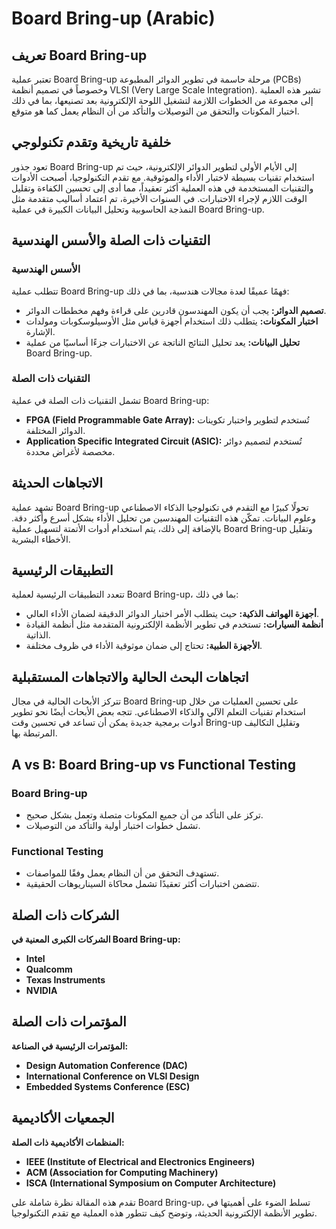 # Board Bring-up (Arabic)

## تعريف Board Bring-up

تعتبر عملية Board Bring-up مرحلة حاسمة في تطوير الدوائر المطبوعة (PCBs) وخصوصاً في تصميم أنظمة VLSI (Very Large Scale Integration). تشير هذه العملية إلى مجموعة من الخطوات اللازمة لتشغيل اللوحة الإلكترونية بعد تصنيعها، بما في ذلك اختبار المكونات والتحقق من التوصيلات والتأكد من أن النظام يعمل كما هو متوقع.

## خلفية تاريخية وتقدم تكنولوجي

تعود جذور Board Bring-up إلى الأيام الأولى لتطوير الدوائر الإلكترونية، حيث تم استخدام تقنيات بسيطة لاختبار الأداء والموثوقية. مع تقدم التكنولوجيا، أصبحت الأدوات والتقنيات المستخدمة في هذه العملية أكثر تعقيداً، مما أدى إلى تحسين الكفاءة وتقليل الوقت اللازم لإجراء الاختبارات. في السنوات الأخيرة، تم اعتماد أساليب متقدمة مثل النمذجة الحاسوبية وتحليل البيانات الكبيرة في عملية Board Bring-up.

## التقنيات ذات الصلة والأسس الهندسية

### الأسس الهندسية

تتطلب عملية Board Bring-up فهمًا عميقًا لعدة مجالات هندسية، بما في ذلك:

- **تصميم الدوائر:** يجب أن يكون المهندسون قادرين على قراءة وفهم مخططات الدوائر.
- **اختبار المكونات:** يتطلب ذلك استخدام أجهزة قياس مثل الأوسيلوسكوبات ومولدات الإشارة.
- **تحليل البيانات:** يعد تحليل النتائج الناتجة عن الاختبارات جزءًا أساسيًا من عملية Board Bring-up.

### التقنيات ذات الصلة

تشمل التقنيات ذات الصلة في عملية Board Bring-up:

- **FPGA (Field Programmable Gate Array):** تُستخدم لتطوير واختبار تكوينات الدوائر المختلفة.
- **Application Specific Integrated Circuit (ASIC):** تُستخدم لتصميم دوائر مخصصة لأغراض محددة.

## الاتجاهات الحديثة

تشهد عملية Board Bring-up تحولًا كبيرًا مع التقدم في تكنولوجيا الذكاء الاصطناعي وعلوم البيانات. تمكّن هذه التقنيات المهندسين من تحليل الأداء بشكل أسرع وأكثر دقة. بالإضافة إلى ذلك، يتم استخدام أدوات الأتمتة لتسهيل عملية Board Bring-up وتقليل الأخطاء البشرية.

## التطبيقات الرئيسية

تتعدد التطبيقات الرئيسية لعملية Board Bring-up، بما في ذلك:

- **أجهزة الهواتف الذكية:** حيث يتطلب الأمر اختبار الدوائر الدقيقة لضمان الأداء العالي.
- **أنظمة السيارات:** تستخدم في تطوير الأنظمة الإلكترونية المتقدمة مثل أنظمة القيادة الذاتية.
- **الأجهزة الطبية:** تحتاج إلى ضمان موثوقية الأداء في ظروف مختلفة.

## اتجاهات البحث الحالية والاتجاهات المستقبلية

تتركز الأبحاث الحالية في مجال Board Bring-up على تحسين العمليات من خلال استخدام تقنيات التعلم الآلي والذكاء الاصطناعي. تتجه بعض الأبحاث أيضًا نحو تطوير أدوات برمجية جديدة يمكن أن تساعد في تحسين وقت Bring-up وتقليل التكاليف المرتبطة بها.

## A vs B: Board Bring-up vs Functional Testing

### Board Bring-up

- تركز على التأكد من أن جميع المكونات متصلة وتعمل بشكل صحيح.
- تشمل خطوات اختبار أولية والتأكد من التوصيلات.

### Functional Testing

- تستهدف التحقق من أن النظام يعمل وفقًا للمواصفات.
- تتضمن اختبارات أكثر تعقيدًا تشمل محاكاة السيناريوهات الحقيقية.

## الشركات ذات الصلة

**الشركات الكبرى المعنية في Board Bring-up:**

- **Intel**
- **Qualcomm**
- **Texas Instruments**
- **NVIDIA**

## المؤتمرات ذات الصلة

**المؤتمرات الرئيسية في الصناعة:**

- **Design Automation Conference (DAC)**
- **International Conference on VLSI Design**
- **Embedded Systems Conference (ESC)**

## الجمعيات الأكاديمية

**المنظمات الأكاديمية ذات الصلة:**

- **IEEE (Institute of Electrical and Electronics Engineers)**
- **ACM (Association for Computing Machinery)**
- **ISCA (International Symposium on Computer Architecture)**

تقدم هذه المقالة نظرة شاملة على Board Bring-up، تسلط الضوء على أهميتها في تطوير الأنظمة الإلكترونية الحديثة، وتوضح كيف تتطور هذه العملية مع تقدم التكنولوجيا.